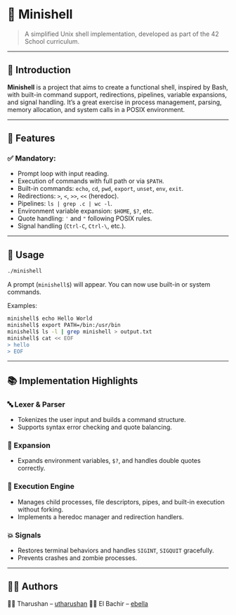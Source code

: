 # 🐚 Minishell

> A simplified Unix shell implementation, developed as part of the 42 School curriculum.

---

## 🧠 Introduction

**Minishell** is a project that aims to create a functional shell, inspired by Bash, with built-in command support, redirections, pipelines, variable expansions, and signal handling.
It’s a great exercise in process management, parsing, memory allocation, and system calls in a POSIX environment.

---

## 🚀 Features

### ✅ Mandatory:

* Prompt loop with input reading.
* Execution of commands with full path or via `$PATH`.
* Built-in commands: `echo`, `cd`, `pwd`, `export`, `unset`, `env`, `exit`.
* Redirections: `>`, `<`, `>>`, `<<` (heredoc).
* Pipelines: `ls | grep .c | wc -l`.
* Environment variable expansion: `$HOME`, `$?`, etc.
* Quote handling: `'` and `"` following POSIX rules.
* Signal handling (`Ctrl-C`, `Ctrl-\`, etc.).

---

## 🧪 Usage

```bash
./minishell
```

A prompt (`minishell$`) will appear. You can now use built-in or system commands.

Examples:

```bash
minishell$ echo Hello World
minishell$ export PATH=/bin:/usr/bin
minishell$ ls -l | grep minishell > output.txt
minishell$ cat << EOF
> hello
> EOF
```

---

## 📚 Implementation Highlights

### 🔤 Lexer & Parser

* Tokenizes the user input and builds a command structure.
* Supports syntax error checking and quote balancing.

### 🧩 Expansion

* Expands environment variables, `$?`, and handles double quotes correctly.

### 🔧 Execution Engine

* Manages child processes, file descriptors, pipes, and built-in execution without forking.
* Implements a heredoc manager and redirection handlers.

### 💥 Signals

* Restores terminal behaviors and handles `SIGINT`, `SIGQUIT` gracefully.
* Prevents crashes and zombie processes.

---

## 👨‍💻 Authors

🧑‍🎓 Tharushan – [utharushan](https://github.com/utharushan)
🧑‍🎓 El Bachir – [ebella](https://github.com/Elbaaaaaa)
